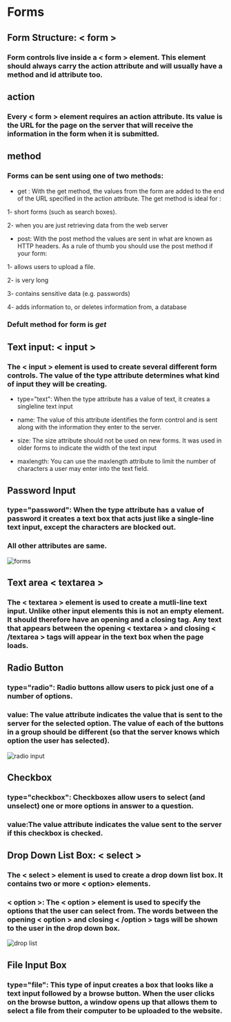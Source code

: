 # Forms
## Form Structure: < form >
### Form controls live inside a < form > element. This element should always carry the action attribute and will usually have a method and id attribute too.
## action
### Every < form > element requires an action attribute. Its value is the URL for the page on the server that will receive the information in the form when it is submitted.
## method
### Forms can be sent using one of two methods: 
* get :  With the get method, the values from the form are added to the end of the URL specified in the action attribute. The get method is ideal for :

1- short forms (such as search boxes).

2- when you are just retrieving data from the web server

* post: With the post method the values are sent in what are known as HTTP headers. As a rule of thumb you should use the post method if your form:

1- allows users to upload a file.

2- is very long

3- contains sensitive data (e.g. passwords)

4- adds information to, or deletes information from, a database
### Defult method for form is *get*


## Text input: < input > 
### The < input > element is used to create several different form controls. The value of the type attribute determines what kind of input they will be creating.

* type="text": When the type attribute has a value of text, it creates a singleline text input

* name: The value of this attribute identifies the form control and is sent along with the information they enter to the server.

* size: The size attribute should not be used on new forms. It was used in older forms to indicate the width of the text input 

* maxlength: You can use the maxlength attribute to limit the number of characters a user may enter into the text field.


## Password Input
### type="password": When the type attribute has a value of password it creates a text box that acts just like a single-line text input, except the characters are blocked out. 

### All other attributes are same.

![forms](https://user-images.githubusercontent.com/70091044/93193746-ec783780-f74f-11ea-9bfc-35e4ea36e3e1.PNG)

## Text area < textarea >
### The < textarea > element is used to create a mutli-line text input. Unlike other input elements this is not an empty element. It should therefore have an opening and a closing tag. Any text that appears between the opening < textarea > and closing < /textarea > tags will appear in the text box when the page loads.

## Radio Button
### type="radio": Radio buttons allow users to pick just one of a number of options.
### value: The value attribute indicates the value that is sent to the server for the selected option. The value of each of the buttons in a group should be different (so that the server knows which option the user has selected).

![radio input](https://user-images.githubusercontent.com/70091044/93194643-fbabb500-f750-11ea-88c4-f8f2e794c74d.PNG)

## Checkbox
### type="checkbox": Checkboxes allow users to select (and unselect) one or more options in answer to a question.
### value:The value attribute indicates the value sent to the server if this checkbox is checked.

## Drop Down List Box: < select >

### The < select > element is used to create a drop down list box. It contains two or more < option> elements. 

### < option >: The < option > element is used to specify the options that the user can select from. The words between the opening < option > and closing < /option > tags will be shown to the user in the drop down box.

![drop list](https://user-images.githubusercontent.com/70091044/93195436-ed11cd80-f751-11ea-813b-197045becd44.PNG)

## File Input Box
### type="file": This type of input creates a box that looks like a text input followed by a browse button. When the user clicks on the browse button, a window opens up that allows them to select a file from their computer to be uploaded to the website.


